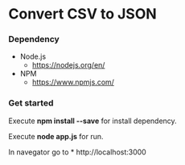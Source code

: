 # Convert CSV to JSON

### Dependency

* Node.js
	* https://nodejs.org/en/
* NPM
	* https://www.npmjs.com/

### Get started

Execute **npm install --save** for install dependency.

Execute **node app.js** for run.

In navegator go to * http://localhost:3000
